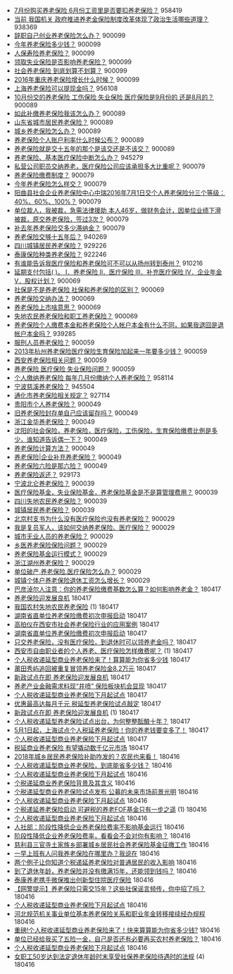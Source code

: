 - [7月份购买养老保险 6月份工资里是否要扣养老保险？](http://jkwz.applinzi.com/ittc/7041151075548152592.html#7%E6%9C%88%E4%BB%BD%E8%B4%AD%E4%B9%B0%E5%85%BB%E8%80%81%E4%BF%9D%E9%99%A9+6%E6%9C%88%E4%BB%BD%E5%B7%A5%E8%B5%84%E9%87%8C%E6%98%AF%E5%90%A6%E8%A6%81%E6%89%A3%E5%85%BB%E8%80%81%E4%BF%9D%E9%99%A9%EF%BC%9F)  958419 
- [当前 我国机关 政府推进养老金保险制度改革体现了政治生活哪些道理？](http://jkwz.applinzi.com/ittc/7046926538971284240.html#%E5%BD%93%E5%89%8D+%E6%88%91%E5%9B%BD%E6%9C%BA%E5%85%B3+%E6%94%BF%E5%BA%9C%E6%8E%A8%E8%BF%9B%E5%85%BB%E8%80%81%E9%87%91%E4%BF%9D%E9%99%A9%E5%88%B6%E5%BA%A6%E6%94%B9%E9%9D%A9%E4%BD%93%E7%8E%B0%E4%BA%86%E6%94%BF%E6%B2%BB%E7%94%9F%E6%B4%BB%E5%93%AA%E4%BA%9B%E9%81%93%E7%90%86%EF%BC%9F)  938369 
- [辞职自己创业养老保险怎么办？](http://jkwz.applinzi.com/ittc/7046523663107490577.html#%E8%BE%9E%E8%81%8C%E8%87%AA%E5%B7%B1%E5%88%9B%E4%B8%9A%E5%85%BB%E8%80%81%E4%BF%9D%E9%99%A9%E6%80%8E%E4%B9%88%E5%8A%9E%EF%BC%9F)  900099 
- [今年养老保险多少钱？](http://jkwz.applinzi.com/ittc/7047174628315759377.html#%E4%BB%8A%E5%B9%B4%E5%85%BB%E8%80%81%E4%BF%9D%E9%99%A9%E5%A4%9A%E5%B0%91%E9%92%B1%EF%BC%9F)  900099 
- [人保寿险养老保险？](http://jkwz.applinzi.com/ittc/7045973360838705937.html#%E4%BA%BA%E4%BF%9D%E5%AF%BF%E9%99%A9%E5%85%BB%E8%80%81%E4%BF%9D%E9%99%A9%EF%BC%9F)  900099 
- [领取失业保险是否影响养老保险？](http://jkwz.applinzi.com/ittc/7046983671758717713.html#%E9%A2%86%E5%8F%96%E5%A4%B1%E4%B8%9A%E4%BF%9D%E9%99%A9%E6%98%AF%E5%90%A6%E5%BD%B1%E5%93%8D%E5%85%BB%E8%80%81%E4%BF%9D%E9%99%A9%EF%BC%9F)  900099 
- [社会养老保险 到底划算不划算？](http://jkwz.applinzi.com/ittc/7042191635973145361.html#%E7%A4%BE%E4%BC%9A%E5%85%BB%E8%80%81%E4%BF%9D%E9%99%A9+%E5%88%B0%E5%BA%95%E5%88%92%E7%AE%97%E4%B8%8D%E5%88%92%E7%AE%97%EF%BC%9F)  900099 
- [2016年重庆养老保险增长什么时候？](http://jkwz.applinzi.com/ittc/7042163538448089872.html#2016%E5%B9%B4%E9%87%8D%E5%BA%86%E5%85%BB%E8%80%81%E4%BF%9D%E9%99%A9%E5%A2%9E%E9%95%BF%E4%BB%80%E4%B9%88%E6%97%B6%E5%80%99%EF%BC%9F)  900099 
- [上海养老保险可以提现金吗？](http://jkwz.applinzi.com/ittc/7041218592291422992.html#%E4%B8%8A%E6%B5%B7%E5%85%BB%E8%80%81%E4%BF%9D%E9%99%A9%E5%8F%AF%E4%BB%A5%E6%8F%90%E7%8E%B0%E9%87%91%E5%90%97%EF%BC%9F)  956108 
- [10月份交的养老保险 工伤保险 失业保险 医疗保险是9月份的 还是8月的？](http://jkwz.applinzi.com/ittc/7053438997978678022.html#10%E6%9C%88%E4%BB%BD%E4%BA%A4%E7%9A%84%E5%85%BB%E8%80%81%E4%BF%9D%E9%99%A9+%E5%B7%A5%E4%BC%A4%E4%BF%9D%E9%99%A9+%E5%A4%B1%E4%B8%9A%E4%BF%9D%E9%99%A9+%E5%8C%BB%E7%96%97%E4%BF%9D%E9%99%A9%E6%98%AF9%E6%9C%88%E4%BB%BD%E7%9A%84+%E8%BF%98%E6%98%AF8%E6%9C%88%E7%9A%84%EF%BC%9F)  900089 
- [如此补缴养老保险我该怎么办？](http://jkwz.applinzi.com/ittc/7053644311189521163.html#%E5%A6%82%E6%AD%A4%E8%A1%A5%E7%BC%B4%E5%85%BB%E8%80%81%E4%BF%9D%E9%99%A9%E6%88%91%E8%AF%A5%E6%80%8E%E4%B9%88%E5%8A%9E%EF%BC%9F)  900089 
- [山东省城市居民养老保险？](http://jkwz.applinzi.com/ittc/7044362725952586513.html#%E5%B1%B1%E4%B8%9C%E7%9C%81%E5%9F%8E%E5%B8%82%E5%B1%85%E6%B0%91%E5%85%BB%E8%80%81%E4%BF%9D%E9%99%A9%EF%BC%9F)  900089 
- [城乡养老保险怎么办？](http://jkwz.applinzi.com/ittc/7043589284097950481.html#%E5%9F%8E%E4%B9%A1%E5%85%BB%E8%80%81%E4%BF%9D%E9%99%A9%E6%80%8E%E4%B9%88%E5%8A%9E%EF%BC%9F)  900089 
- [养老保险个人账户利率什么时候公布？](http://jkwz.applinzi.com/ittc/7052148886209053456.html#%E5%85%BB%E8%80%81%E4%BF%9D%E9%99%A9%E4%B8%AA%E4%BA%BA%E8%B4%A6%E6%88%B7%E5%88%A9%E7%8E%87%E4%BB%80%E4%B9%88%E6%97%B6%E5%80%99%E5%85%AC%E5%B8%83%EF%BC%9F)  900089 
- [养老保险就是交十五年的那个是该交还是不该交？](http://jkwz.applinzi.com/ittc/7044869217885618960.html#%E5%85%BB%E8%80%81%E4%BF%9D%E9%99%A9%E5%B0%B1%E6%98%AF%E4%BA%A4%E5%8D%81%E4%BA%94%E5%B9%B4%E7%9A%84%E9%82%A3%E4%B8%AA%E6%98%AF%E8%AF%A5%E4%BA%A4%E8%BF%98%E6%98%AF%E4%B8%8D%E8%AF%A5%E4%BA%A4%EF%BC%9F)  900089 
- [养老保险、基本医疗保险中断怎么办？](http://jkwz.applinzi.com/ittc/7045835517222978320.html#%E5%85%BB%E8%80%81%E4%BF%9D%E9%99%A9%E3%80%81%E5%9F%BA%E6%9C%AC%E5%8C%BB%E7%96%97%E4%BF%9D%E9%99%A9%E4%B8%AD%E6%96%AD%E6%80%8E%E4%B9%88%E5%8A%9E%EF%BC%9F)  945279 
- [私营公司职员交纳养老，医疗保险公司应该承担多大比重呢？](http://jkwz.applinzi.com/ittc/7054954458386023175.html#%E7%A7%81%E8%90%A5%E5%85%AC%E5%8F%B8%E8%81%8C%E5%91%98%E4%BA%A4%E7%BA%B3%E5%85%BB%E8%80%81%EF%BC%8C%E5%8C%BB%E7%96%97%E4%BF%9D%E9%99%A9%E5%85%AC%E5%8F%B8%E5%BA%94%E8%AF%A5%E6%89%BF%E6%8B%85%E5%A4%9A%E5%A4%A7%E6%AF%94%E9%87%8D%E5%91%A2%EF%BC%9F)  900079 
- [养老保险缴费制度？](http://jkwz.applinzi.com/ittc/7063024593520821008.html#%E5%85%BB%E8%80%81%E4%BF%9D%E9%99%A9%E7%BC%B4%E8%B4%B9%E5%88%B6%E5%BA%A6%EF%BC%9F)  900079 
- [今年养老保险怎么样交？](http://jkwz.applinzi.com/ittc/7044031949167919888.html#%E4%BB%8A%E5%B9%B4%E5%85%BB%E8%80%81%E4%BF%9D%E9%99%A9%E6%80%8E%E4%B9%88%E6%A0%B7%E4%BA%A4%EF%BC%9F)  900079 
- [阳曲县社会企业养老保险中心中瑞2016年7月1日交个人养老保险分三个等级：40%、60%、100%？](http://jkwz.applinzi.com/ittc/7045316729532597009.html#%E9%98%B3%E6%9B%B2%E5%8E%BF%E7%A4%BE%E4%BC%9A%E4%BC%81%E4%B8%9A%E5%85%BB%E8%80%81%E4%BF%9D%E9%99%A9%E4%B8%AD%E5%BF%83%E4%B8%AD%E7%91%9E2016%E5%B9%B47%E6%9C%881%E6%97%A5%E4%BA%A4%E4%B8%AA%E4%BA%BA%E5%85%BB%E8%80%81%E4%BF%9D%E9%99%A9%E5%88%86%E4%B8%89%E4%B8%AA%E7%AD%89%E7%BA%A7%EF%BC%9A40%25%E3%80%8160%25%E3%80%81100%25%EF%BC%9F)  900079 
- [单位裁人，我被裁，急需法律援助 本人46岁，做财务会计，因单位业绩下滑被裁，原交养老保险，签过3次？](http://jkwz.applinzi.com/ittc/7059212013194969873.html#%E5%8D%95%E4%BD%8D%E8%A3%81%E4%BA%BA%EF%BC%8C%E6%88%91%E8%A2%AB%E8%A3%81%EF%BC%8C%E6%80%A5%E9%9C%80%E6%B3%95%E5%BE%8B%E6%8F%B4%E5%8A%A9+%E6%9C%AC%E4%BA%BA46%E5%B2%81%EF%BC%8C%E5%81%9A%E8%B4%A2%E5%8A%A1%E4%BC%9A%E8%AE%A1%EF%BC%8C%E5%9B%A0%E5%8D%95%E4%BD%8D%E4%B8%9A%E7%BB%A9%E4%B8%8B%E6%BB%91%E8%A2%AB%E8%A3%81%EF%BC%8C%E5%8E%9F%E4%BA%A4%E5%85%BB%E8%80%81%E4%BF%9D%E9%99%A9%EF%BC%8C%E7%AD%BE%E8%BF%873%E6%AC%A1%EF%BC%9F)  900079 
- [补去年养老保险交多少滞纳金？](http://jkwz.applinzi.com/ittc/7046334410603889425.html#%E8%A1%A5%E5%8E%BB%E5%B9%B4%E5%85%BB%E8%80%81%E4%BF%9D%E9%99%A9%E4%BA%A4%E5%A4%9A%E5%B0%91%E6%BB%9E%E7%BA%B3%E9%87%91%EF%BC%9F)  900079 
- [养老保险交够十五年后？](http://jkwz.applinzi.com/ittc/7041762961809474321.html#%E5%85%BB%E8%80%81%E4%BF%9D%E9%99%A9%E4%BA%A4%E5%A4%9F%E5%8D%81%E4%BA%94%E5%B9%B4%E5%90%8E%EF%BC%9F)  940269 
- [四川城镇居民养老保险？](http://jkwz.applinzi.com/ittc/7040738610834309904.html#%E5%9B%9B%E5%B7%9D%E5%9F%8E%E9%95%87%E5%B1%85%E6%B0%91%E5%85%BB%E8%80%81%E4%BF%9D%E9%99%A9%EF%BC%9F)  929226 
- [泰康保险种类养老保险？](http://jkwz.applinzi.com/ittc/7046494940022965009.html#%E6%B3%B0%E5%BA%B7%E4%BF%9D%E9%99%A9%E7%A7%8D%E7%B1%BB%E5%85%BB%E8%80%81%E4%BF%9D%E9%99%A9%EF%BC%9F)  922246 
- [有谁能告诉我医疗保险和养老保险可不可以从扬州转到泰州？](http://jkwz.applinzi.com/ittc/7041595893562737425.html#%E6%9C%89%E8%B0%81%E8%83%BD%E5%91%8A%E8%AF%89%E6%88%91%E5%8C%BB%E7%96%97%E4%BF%9D%E9%99%A9%E5%92%8C%E5%85%BB%E8%80%81%E4%BF%9D%E9%99%A9%E5%8F%AF%E4%B8%8D%E5%8F%AF%E4%BB%A5%E4%BB%8E%E6%89%AC%E5%B7%9E%E8%BD%AC%E5%88%B0%E6%B3%B0%E5%B7%9E%EF%BC%9F)  910216 
- [延期支付包括( )。  Ⅰ．养老保险  Ⅱ．医疗保险  Ⅲ．补充医疗保险  Ⅳ．企业年金  Ⅴ．股权计划？](http://jkwz.applinzi.com/ittc/7045641397300888336.html#%E5%BB%B6%E6%9C%9F%E6%94%AF%E4%BB%98%E5%8C%85%E6%8B%AC%28+%29%E3%80%82++%E2%85%A0%EF%BC%8E%E5%85%BB%E8%80%81%E4%BF%9D%E9%99%A9++%E2%85%A1%EF%BC%8E%E5%8C%BB%E7%96%97%E4%BF%9D%E9%99%A9++%E2%85%A2%EF%BC%8E%E8%A1%A5%E5%85%85%E5%8C%BB%E7%96%97%E4%BF%9D%E9%99%A9++%E2%85%A3%EF%BC%8E%E4%BC%81%E4%B8%9A%E5%B9%B4%E9%87%91++%E2%85%A4%EF%BC%8E%E8%82%A1%E6%9D%83%E8%AE%A1%E5%88%92%EF%BC%9F)  900069 
- [社保是不是养老保险 社保和养老保险的区别？](http://jkwz.applinzi.com/ittc/7061691972513694480.html#%E7%A4%BE%E4%BF%9D%E6%98%AF%E4%B8%8D%E6%98%AF%E5%85%BB%E8%80%81%E4%BF%9D%E9%99%A9+%E7%A4%BE%E4%BF%9D%E5%92%8C%E5%85%BB%E8%80%81%E4%BF%9D%E9%99%A9%E7%9A%84%E5%8C%BA%E5%88%AB%EF%BC%9F)  900069 
- [养老保险交纳办法？](http://jkwz.applinzi.com/ittc/7056271118858453770.html#%E5%85%BB%E8%80%81%E4%BF%9D%E9%99%A9%E4%BA%A4%E7%BA%B3%E5%8A%9E%E6%B3%95%EF%BC%9F)  900069 
- [养老保险上市啥意思？](http://jkwz.applinzi.com/ittc/7061922319369241351.html#%E5%85%BB%E8%80%81%E4%BF%9D%E9%99%A9%E4%B8%8A%E5%B8%82%E5%95%A5%E6%84%8F%E6%80%9D%EF%BC%9F)  900069 
- [失地农民养老保险和职工养老保险？](http://jkwz.applinzi.com/ittc/7045419944173372177.html#%E5%A4%B1%E5%9C%B0%E5%86%9C%E6%B0%91%E5%85%BB%E8%80%81%E4%BF%9D%E9%99%A9%E5%92%8C%E8%81%8C%E5%B7%A5%E5%85%BB%E8%80%81%E4%BF%9D%E9%99%A9%EF%BC%9F)  900069 
- [养老保险个人缴费本金和养老保险个人帐户本金有什么不同，如果我退回是退帐户本金吗？](http://jkwz.applinzi.com/ittc/7041531771840103185.html#%E5%85%BB%E8%80%81%E4%BF%9D%E9%99%A9%E4%B8%AA%E4%BA%BA%E7%BC%B4%E8%B4%B9%E6%9C%AC%E9%87%91%E5%92%8C%E5%85%BB%E8%80%81%E4%BF%9D%E9%99%A9%E4%B8%AA%E4%BA%BA%E5%B8%90%E6%88%B7%E6%9C%AC%E9%87%91%E6%9C%89%E4%BB%80%E4%B9%88%E4%B8%8D%E5%90%8C%EF%BC%8C%E5%A6%82%E6%9E%9C%E6%88%91%E9%80%80%E5%9B%9E%E6%98%AF%E9%80%80%E5%B8%90%E6%88%B7%E6%9C%AC%E9%87%91%E5%90%97%EF%BC%9F)  939285 
- [服刑人员养老保险？](http://jkwz.applinzi.com/ittc/7044299414917612305.html#%E6%9C%8D%E5%88%91%E4%BA%BA%E5%91%98%E5%85%BB%E8%80%81%E4%BF%9D%E9%99%A9%EF%BC%9F)  900059 
- [2013年杭州养老保险医疗保险生育保险加起来一年要多少钱？](http://jkwz.applinzi.com/ittc/7054113521770431238.html#2013%E5%B9%B4%E6%9D%AD%E5%B7%9E%E5%85%BB%E8%80%81%E4%BF%9D%E9%99%A9%E5%8C%BB%E7%96%97%E4%BF%9D%E9%99%A9%E7%94%9F%E8%82%B2%E4%BF%9D%E9%99%A9%E5%8A%A0%E8%B5%B7%E6%9D%A5%E4%B8%80%E5%B9%B4%E8%A6%81%E5%A4%9A%E5%B0%91%E9%92%B1%EF%BC%9F)  900059 
- [西安养老保险相关问题？](http://jkwz.applinzi.com/ittc/7061452328274494215.html#%E8%A5%BF%E5%AE%89%E5%85%BB%E8%80%81%E4%BF%9D%E9%99%A9%E7%9B%B8%E5%85%B3%E9%97%AE%E9%A2%98%EF%BC%9F)  900059 
- [养老保险 医疗保险 失业保险问题？](http://jkwz.applinzi.com/ittc/7061622546519032587.html#%E5%85%BB%E8%80%81%E4%BF%9D%E9%99%A9+%E5%8C%BB%E7%96%97%E4%BF%9D%E9%99%A9+%E5%A4%B1%E4%B8%9A%E4%BF%9D%E9%99%A9%E9%97%AE%E9%A2%98%EF%BC%9F)  900059 
- [个人缴纳养老保险 每年几月份缴纳个人养老保险？](http://jkwz.applinzi.com/ittc/7040670567580042000.html#%E4%B8%AA%E4%BA%BA%E7%BC%B4%E7%BA%B3%E5%85%BB%E8%80%81%E4%BF%9D%E9%99%A9+%E6%AF%8F%E5%B9%B4%E5%87%A0%E6%9C%88%E4%BB%BD%E7%BC%B4%E7%BA%B3%E4%B8%AA%E4%BA%BA%E5%85%BB%E8%80%81%E4%BF%9D%E9%99%A9%EF%BC%9F)  958114 
- [宁波慈溪养老保险？](http://jkwz.applinzi.com/ittc/7041478267490534161.html#%E5%AE%81%E6%B3%A2%E6%85%88%E6%BA%AA%E5%85%BB%E8%80%81%E4%BF%9D%E9%99%A9%EF%BC%9F)  945504 
- [通化市养老保险相关规定？](http://jkwz.applinzi.com/ittc/7046151452299363089.html#%E9%80%9A%E5%8C%96%E5%B8%82%E5%85%BB%E8%80%81%E4%BF%9D%E9%99%A9%E7%9B%B8%E5%85%B3%E8%A7%84%E5%AE%9A%EF%BC%9F)  927114 
- [贵阳市个人养老保险？](http://jkwz.applinzi.com/ittc/7044431698706563856.html#%E8%B4%B5%E9%98%B3%E5%B8%82%E4%B8%AA%E4%BA%BA%E5%85%BB%E8%80%81%E4%BF%9D%E9%99%A9%EF%BC%9F)  900049 
- [旧养老保险封存单自己应该留存吗？](http://jkwz.applinzi.com/ittc/7043718504274985744.html#%E6%97%A7%E5%85%BB%E8%80%81%E4%BF%9D%E9%99%A9%E5%B0%81%E5%AD%98%E5%8D%95%E8%87%AA%E5%B7%B1%E5%BA%94%E8%AF%A5%E7%95%99%E5%AD%98%E5%90%97%EF%BC%9F)  900049 
- [浙江金华养老保险？](http://jkwz.applinzi.com/ittc/7043452608608469776.html#%E6%B5%99%E6%B1%9F%E9%87%91%E5%8D%8E%E5%85%BB%E8%80%81%E4%BF%9D%E9%99%A9%EF%BC%9F)  900049 
- [沈阳的社会保险，养老保险，医疗保险，工伤保险，生育保险缴费比例是多少，谁知道告诉偶一下？](http://jkwz.applinzi.com/ittc/7057093519213085451.html#%E6%B2%88%E9%98%B3%E7%9A%84%E7%A4%BE%E4%BC%9A%E4%BF%9D%E9%99%A9%EF%BC%8C%E5%85%BB%E8%80%81%E4%BF%9D%E9%99%A9%EF%BC%8C%E5%8C%BB%E7%96%97%E4%BF%9D%E9%99%A9%EF%BC%8C%E5%B7%A5%E4%BC%A4%E4%BF%9D%E9%99%A9%EF%BC%8C%E7%94%9F%E8%82%B2%E4%BF%9D%E9%99%A9%E7%BC%B4%E8%B4%B9%E6%AF%94%E4%BE%8B%E6%98%AF%E5%A4%9A%E5%B0%91%EF%BC%8C%E8%B0%81%E7%9F%A5%E9%81%93%E5%91%8A%E8%AF%89%E5%81%B6%E4%B8%80%E4%B8%8B%EF%BC%9F)  900049 
- [养老保险计算方法？](http://jkwz.applinzi.com/ittc/7051528205641450257.html#%E5%85%BB%E8%80%81%E4%BF%9D%E9%99%A9%E8%AE%A1%E7%AE%97%E6%96%B9%E6%B3%95%EF%BC%9F)  900049 
- [养老保险|企业补充养老保险？](http://jkwz.applinzi.com/ittc/7047728848983032593.html#%E5%85%BB%E8%80%81%E4%BF%9D%E9%99%A9%7C%E4%BC%81%E4%B8%9A%E8%A1%A5%E5%85%85%E5%85%BB%E8%80%81%E4%BF%9D%E9%99%A9%EF%BC%9F)  900049 
- [养老保险六险是那六险？](http://jkwz.applinzi.com/ittc/7044697034219586320.html#%E5%85%BB%E8%80%81%E4%BF%9D%E9%99%A9%E5%85%AD%E9%99%A9%E6%98%AF%E9%82%A3%E5%85%AD%E9%99%A9%EF%BC%9F)  900049 
- [养老保险返还？](http://jkwz.applinzi.com/ittc/7040258720104186640.html#%E5%85%BB%E8%80%81%E4%BF%9D%E9%99%A9%E8%BF%94%E8%BF%98%EF%BC%9F)  929173 
- [宁波北仑养老保险？](http://jkwz.applinzi.com/ittc/7053804294849954566.html#%E5%AE%81%E6%B3%A2%E5%8C%97%E4%BB%91%E5%85%BB%E8%80%81%E4%BF%9D%E9%99%A9%EF%BC%9F)  900039 
- [医疗保险基金，失业保险基金，养老保险基金是不是算管理费用？](http://jkwz.applinzi.com/ittc/7056015220151943947.html#%E5%8C%BB%E7%96%97%E4%BF%9D%E9%99%A9%E5%9F%BA%E9%87%91%EF%BC%8C%E5%A4%B1%E4%B8%9A%E4%BF%9D%E9%99%A9%E5%9F%BA%E9%87%91%EF%BC%8C%E5%85%BB%E8%80%81%E4%BF%9D%E9%99%A9%E5%9F%BA%E9%87%91%E6%98%AF%E4%B8%8D%E6%98%AF%E7%AE%97%E7%AE%A1%E7%90%86%E8%B4%B9%E7%94%A8%EF%BC%9F)  900039 
- [四川失地农民养老保险？](http://jkwz.applinzi.com/ittc/7046112559067824913.html#%E5%9B%9B%E5%B7%9D%E5%A4%B1%E5%9C%B0%E5%86%9C%E6%B0%91%E5%85%BB%E8%80%81%E4%BF%9D%E9%99%A9%EF%BC%9F)  900039 
- [城镇居民养老保险？](http://jkwz.applinzi.com/ittc/7075216863867175686.html#%E5%9F%8E%E9%95%87%E5%B1%85%E6%B0%91%E5%85%BB%E8%80%81%E4%BF%9D%E9%99%A9%EF%BC%9F)  900039 
- [北京村支书为什么没有医疗保险也没有养老保险？](http://jkwz.applinzi.com/ittc/7042265576112653072.html#%E5%8C%97%E4%BA%AC%E6%9D%91%E6%94%AF%E4%B9%A6%E4%B8%BA%E4%BB%80%E4%B9%88%E6%B2%A1%E6%9C%89%E5%8C%BB%E7%96%97%E4%BF%9D%E9%99%A9%E4%B9%9F%E6%B2%A1%E6%9C%89%E5%85%BB%E8%80%81%E4%BF%9D%E9%99%A9%EF%BC%9F)  900029 
- [我是复员军人，该如何交纳养老保险、医疗保险？](http://jkwz.applinzi.com/ittc/7045299705133662993.html#%E6%88%91%E6%98%AF%E5%A4%8D%E5%91%98%E5%86%9B%E4%BA%BA%EF%BC%8C%E8%AF%A5%E5%A6%82%E4%BD%95%E4%BA%A4%E7%BA%B3%E5%85%BB%E8%80%81%E4%BF%9D%E9%99%A9%E3%80%81%E5%8C%BB%E7%96%97%E4%BF%9D%E9%99%A9%EF%BC%9F)  900029 
- [城市无业人员的养老保险？](http://jkwz.applinzi.com/ittc/7051533110158557968.html#%E5%9F%8E%E5%B8%82%E6%97%A0%E4%B8%9A%E4%BA%BA%E5%91%98%E7%9A%84%E5%85%BB%E8%80%81%E4%BF%9D%E9%99%A9%EF%BC%9F)  900029 
- [乡医养老保险保险问题？](http://jkwz.applinzi.com/ittc/7053396165293245201.html#%E4%B9%A1%E5%8C%BB%E5%85%BB%E8%80%81%E4%BF%9D%E9%99%A9%E4%BF%9D%E9%99%A9%E9%97%AE%E9%A2%98%EF%BC%9F)  900029 
- [养老保险基金运行模式？](http://jkwz.applinzi.com/ittc/7059372551778599696.html#%E5%85%BB%E8%80%81%E4%BF%9D%E9%99%A9%E5%9F%BA%E9%87%91%E8%BF%90%E8%A1%8C%E6%A8%A1%E5%BC%8F%EF%BC%9F)  900029 
- [浙江湖州养老保险？](http://jkwz.applinzi.com/ittc/7053401686964437771.html#%E6%B5%99%E6%B1%9F%E6%B9%96%E5%B7%9E%E5%85%BB%E8%80%81%E4%BF%9D%E9%99%A9%EF%BC%9F)  900029 
- [单位破产,养老保险.医疗保险怎么办？](http://jkwz.applinzi.com/ittc/7044133202757681936.html#%E5%8D%95%E4%BD%8D%E7%A0%B4%E4%BA%A7%2C%E5%85%BB%E8%80%81%E4%BF%9D%E9%99%A9.%E5%8C%BB%E7%96%97%E4%BF%9D%E9%99%A9%E6%80%8E%E4%B9%88%E5%8A%9E%EF%BC%9F)  900029 
- [城镇个体户养老保险退休工资怎么增长？](http://jkwz.applinzi.com/ittc/7059967375607071494.html#%E5%9F%8E%E9%95%87%E4%B8%AA%E4%BD%93%E6%88%B7%E5%85%BB%E8%80%81%E4%BF%9D%E9%99%A9%E9%80%80%E4%BC%91%E5%B7%A5%E8%B5%84%E6%80%8E%E4%B9%88%E5%A2%9E%E9%95%BF%EF%BC%9F)  900029 
- [巴彦淖尔人注意：你的养老保险缴费基数怎么算？如何影响养老金？](http://jkwz.applinzi.com/ittc/7092961371325203473.html#%E5%B7%B4%E5%BD%A6%E6%B7%96%E5%B0%94%E4%BA%BA%E6%B3%A8%E6%84%8F%EF%BC%9A%E4%BD%A0%E7%9A%84%E5%85%BB%E8%80%81%E4%BF%9D%E9%99%A9%E7%BC%B4%E8%B4%B9%E5%9F%BA%E6%95%B0%E6%80%8E%E4%B9%88%E7%AE%97%EF%BC%9F%E5%A6%82%E4%BD%95%E5%BD%B1%E5%93%8D%E5%85%BB%E8%80%81%E9%87%91%EF%BC%9F)  180417 
- [养老保险迎发展良机](http://jkwz.applinzi.com/ittc/7092937250876949521.html#%E5%85%BB%E8%80%81%E4%BF%9D%E9%99%A9%E8%BF%8E%E5%8F%91%E5%B1%95%E8%89%AF%E6%9C%BA)  180417 
- [我国农村失地农民养老保险](http://jkwz.applinzi.com/ittc/7092913738128819211.html#%E6%88%91%E5%9B%BD%E5%86%9C%E6%9D%91%E5%A4%B1%E5%9C%B0%E5%86%9C%E6%B0%91%E5%85%BB%E8%80%81%E4%BF%9D%E9%99%A9) (1) 180417 
- [湖南省直单位养老保险缴费初次申报启动](http://jkwz.applinzi.com/ittc/7092899128541709319.html#%E6%B9%96%E5%8D%97%E7%9C%81%E7%9B%B4%E5%8D%95%E4%BD%8D%E5%85%BB%E8%80%81%E4%BF%9D%E9%99%A9%E7%BC%B4%E8%B4%B9%E5%88%9D%E6%AC%A1%E7%94%B3%E6%8A%A5%E5%90%AF%E5%8A%A8)  180417 
- [高拍仪在西安市社会养老保险行业的应用案例](http://jkwz.applinzi.com/ittc/7092891208852702218.html#%E9%AB%98%E6%8B%8D%E4%BB%AA%E5%9C%A8%E8%A5%BF%E5%AE%89%E5%B8%82%E7%A4%BE%E4%BC%9A%E5%85%BB%E8%80%81%E4%BF%9D%E9%99%A9%E8%A1%8C%E4%B8%9A%E7%9A%84%E5%BA%94%E7%94%A8%E6%A1%88%E4%BE%8B)  180417 
- [湖南省直单位养老保险缴费初次申报启动](http://jkwz.applinzi.com/ittc/7092879798257058826.html#%E6%B9%96%E5%8D%97%E7%9C%81%E7%9B%B4%E5%8D%95%E4%BD%8D%E5%85%BB%E8%80%81%E4%BF%9D%E9%99%A9%E7%BC%B4%E8%B4%B9%E5%88%9D%E6%AC%A1%E7%94%B3%E6%8A%A5%E5%90%AF%E5%8A%A8)  180417 
- [只交养老保险，没有医疗保险，到退休时可以领养老金吗？](http://jkwz.applinzi.com/ittc/7092877400755143691.html#%E5%8F%AA%E4%BA%A4%E5%85%BB%E8%80%81%E4%BF%9D%E9%99%A9%EF%BC%8C%E6%B2%A1%E6%9C%89%E5%8C%BB%E7%96%97%E4%BF%9D%E9%99%A9%EF%BC%8C%E5%88%B0%E9%80%80%E4%BC%91%E6%97%B6%E5%8F%AF%E4%BB%A5%E9%A2%86%E5%85%BB%E8%80%81%E9%87%91%E5%90%97%EF%BC%9F)  180417 
- [西安市自由职业者的个人养老、医疗保险怎样缴费呢？](http://jkwz.applinzi.com/ittc/7092868571233518599.html#%E8%A5%BF%E5%AE%89%E5%B8%82%E8%87%AA%E7%94%B1%E8%81%8C%E4%B8%9A%E8%80%85%E7%9A%84%E4%B8%AA%E4%BA%BA%E5%85%BB%E8%80%81%E3%80%81%E5%8C%BB%E7%96%97%E4%BF%9D%E9%99%A9%E6%80%8E%E6%A0%B7%E7%BC%B4%E8%B4%B9%E5%91%A2%EF%BC%9F) (1) 180417 
- [个人税收递延型商业养老保险来了！算算能为你省多少钱](http://jkwz.applinzi.com/ittc/7092864316409906193.html#%E4%B8%AA%E4%BA%BA%E7%A8%8E%E6%94%B6%E9%80%92%E5%BB%B6%E5%9E%8B%E5%95%86%E4%B8%9A%E5%85%BB%E8%80%81%E4%BF%9D%E9%99%A9%E6%9D%A5%E4%BA%86%EF%BC%81%E7%AE%97%E7%AE%97%E8%83%BD%E4%B8%BA%E4%BD%A0%E7%9C%81%E5%A4%9A%E5%B0%91%E9%92%B1)  180417 
- [莆田秀屿追回被重复冒领养老保险金8.2万元](http://jkwz.applinzi.com/ittc/7092860354306769927.html#%E8%8E%86%E7%94%B0%E7%A7%80%E5%B1%BF%E8%BF%BD%E5%9B%9E%E8%A2%AB%E9%87%8D%E5%A4%8D%E5%86%92%E9%A2%86%E5%85%BB%E8%80%81%E4%BF%9D%E9%99%A9%E9%87%918.2%E4%B8%87%E5%85%83)  180417 
- [新政试点在即 养老保险迎发展良机](http://jkwz.applinzi.com/ittc/7092849499468989451.html#%E6%96%B0%E6%94%BF%E8%AF%95%E7%82%B9%E5%9C%A8%E5%8D%B3+%E5%85%BB%E8%80%81%E4%BF%9D%E9%99%A9%E8%BF%8E%E5%8F%91%E5%B1%95%E8%89%AF%E6%9C%BA)  180417 
- [养老产业金融需求料现“井喷” 保险板块机会显现](http://jkwz.applinzi.com/ittc/7092845461381841931.html#%E5%85%BB%E8%80%81%E4%BA%A7%E4%B8%9A%E9%87%91%E8%9E%8D%E9%9C%80%E6%B1%82%E6%96%99%E7%8E%B0%E2%80%9C%E4%BA%95%E5%96%B7%E2%80%9D+%E4%BF%9D%E9%99%A9%E6%9D%BF%E5%9D%97%E6%9C%BA%E4%BC%9A%E6%98%BE%E7%8E%B0)  180417 
- [个人税收递延型商业养老保险下月起试点](http://jkwz.applinzi.com/ittc/7092826928614736906.html#%E4%B8%AA%E4%BA%BA%E7%A8%8E%E6%94%B6%E9%80%92%E5%BB%B6%E5%9E%8B%E5%95%86%E4%B8%9A%E5%85%BB%E8%80%81%E4%BF%9D%E9%99%A9%E4%B8%8B%E6%9C%88%E8%B5%B7%E8%AF%95%E7%82%B9)  180417 
- [优惠最高达每月千元 税延型养老保险试点敲定](http://jkwz.applinzi.com/ittc/7092767371553145867.html#%E4%BC%98%E6%83%A0%E6%9C%80%E9%AB%98%E8%BE%BE%E6%AF%8F%E6%9C%88%E5%8D%83%E5%85%83+%E7%A8%8E%E5%BB%B6%E5%9E%8B%E5%85%BB%E8%80%81%E4%BF%9D%E9%99%A9%E8%AF%95%E7%82%B9%E6%95%B2%E5%AE%9A)  180417 
- [新政试点在即 养老保险迎发展良机](http://jkwz.applinzi.com/ittc/7092761783578395665.html#%E6%96%B0%E6%94%BF%E8%AF%95%E7%82%B9%E5%9C%A8%E5%8D%B3+%E5%85%BB%E8%80%81%E4%BF%9D%E9%99%A9%E8%BF%8E%E5%8F%91%E5%B1%95%E8%89%AF%E6%9C%BA) (1) 180417 
- [个人税收递延型养老保险试点出台，为何整整酝酿十年？](http://jkwz.applinzi.com/ittc/7092761697960068107.html#%E4%B8%AA%E4%BA%BA%E7%A8%8E%E6%94%B6%E9%80%92%E5%BB%B6%E5%9E%8B%E5%85%BB%E8%80%81%E4%BF%9D%E9%99%A9%E8%AF%95%E7%82%B9%E5%87%BA%E5%8F%B0%EF%BC%8C%E4%B8%BA%E4%BD%95%E6%95%B4%E6%95%B4%E9%85%9D%E9%85%BF%E5%8D%81%E5%B9%B4%EF%BC%9F)  180417 
- [5月1日起，上海试点个人税延养老保险！你的养老钱要变多了！](http://jkwz.applinzi.com/ittc/7092733489340482570.html#5%E6%9C%881%E6%97%A5%E8%B5%B7%EF%BC%8C%E4%B8%8A%E6%B5%B7%E8%AF%95%E7%82%B9%E4%B8%AA%E4%BA%BA%E7%A8%8E%E5%BB%B6%E5%85%BB%E8%80%81%E4%BF%9D%E9%99%A9%EF%BC%81%E4%BD%A0%E7%9A%84%E5%85%BB%E8%80%81%E9%92%B1%E8%A6%81%E5%8F%98%E5%A4%9A%E4%BA%86%EF%BC%81)  180417 
- [个人税收递延型商业养老保险下月起试点](http://jkwz.applinzi.com/ittc/7092728593958568966.html#%E4%B8%AA%E4%BA%BA%E7%A8%8E%E6%94%B6%E9%80%92%E5%BB%B6%E5%9E%8B%E5%95%86%E4%B8%9A%E5%85%BB%E8%80%81%E4%BF%9D%E9%99%A9%E4%B8%8B%E6%9C%88%E8%B5%B7%E8%AF%95%E7%82%B9)  180417 
- [税延商业养老保险  有望撬动数千亿元市场](http://jkwz.applinzi.com/ittc/7092728463440217095.html#%E7%A8%8E%E5%BB%B6%E5%95%86%E4%B8%9A%E5%85%BB%E8%80%81%E4%BF%9D%E9%99%A9++%E6%9C%89%E6%9C%9B%E6%92%AC%E5%8A%A8%E6%95%B0%E5%8D%83%E4%BA%BF%E5%85%83%E5%B8%82%E5%9C%BA)  180417 
- [2018年城乡居民养老保险补助咋发的？农民也来看！](http://jkwz.applinzi.com/ittc/7092712441723225105.html#2018%E5%B9%B4%E5%9F%8E%E4%B9%A1%E5%B1%85%E6%B0%91%E5%85%BB%E8%80%81%E4%BF%9D%E9%99%A9%E8%A1%A5%E5%8A%A9%E5%92%8B%E5%8F%91%E7%9A%84%EF%BC%9F%E5%86%9C%E6%B0%91%E4%B9%9F%E6%9D%A5%E7%9C%8B%EF%BC%81)  180416 
- [个人税收递延型商业养老保险，到底能省多少钱？](http://jkwz.applinzi.com/ittc/7092635403423319047.html#%E4%B8%AA%E4%BA%BA%E7%A8%8E%E6%94%B6%E9%80%92%E5%BB%B6%E5%9E%8B%E5%95%86%E4%B8%9A%E5%85%BB%E8%80%81%E4%BF%9D%E9%99%A9%EF%BC%8C%E5%88%B0%E5%BA%95%E8%83%BD%E7%9C%81%E5%A4%9A%E5%B0%91%E9%92%B1%EF%BC%9F)  180416 
- [个人税收递延型商业养老保险下月起试点](http://jkwz.applinzi.com/ittc/7092628565214626832.html#%E4%B8%AA%E4%BA%BA%E7%A8%8E%E6%94%B6%E9%80%92%E5%BB%B6%E5%9E%8B%E5%95%86%E4%B8%9A%E5%85%BB%E8%80%81%E4%BF%9D%E9%99%A9%E4%B8%8B%E6%9C%88%E8%B5%B7%E8%AF%95%E7%82%B9)  180416 
- [个税递延商业养老保险背景及其含义](http://jkwz.applinzi.com/ittc/7092618543537587207.html#%E4%B8%AA%E7%A8%8E%E9%80%92%E5%BB%B6%E5%95%86%E4%B8%9A%E5%85%BB%E8%80%81%E4%BF%9D%E9%99%A9%E8%83%8C%E6%99%AF%E5%8F%8A%E5%85%B6%E5%90%AB%E4%B9%89)  180416 
- [个税递延型商业养老保险试点发布 公募的未来市场前景光明](http://jkwz.applinzi.com/ittc/7092618531403465734.html#%E4%B8%AA%E7%A8%8E%E9%80%92%E5%BB%B6%E5%9E%8B%E5%95%86%E4%B8%9A%E5%85%BB%E8%80%81%E4%BF%9D%E9%99%A9%E8%AF%95%E7%82%B9%E5%8F%91%E5%B8%83+%E5%85%AC%E5%8B%9F%E7%9A%84%E6%9C%AA%E6%9D%A5%E5%B8%82%E5%9C%BA%E5%89%8D%E6%99%AF%E5%85%89%E6%98%8E)  180416 
- [个人税收递延型商业养老保险下月起试点](http://jkwz.applinzi.com/ittc/7092610667406427146.html#%E4%B8%AA%E4%BA%BA%E7%A8%8E%E6%94%B6%E9%80%92%E5%BB%B6%E5%9E%8B%E5%95%86%E4%B8%9A%E5%85%BB%E8%80%81%E4%BF%9D%E9%99%A9%E4%B8%8B%E6%9C%88%E8%B5%B7%E8%AF%95%E7%82%B9)  180416 
- [个税递延养老保险启动 可避税的养老FOF基金只有一步之遥](http://jkwz.applinzi.com/ittc/7092610248894579729.html#%E4%B8%AA%E7%A8%8E%E9%80%92%E5%BB%B6%E5%85%BB%E8%80%81%E4%BF%9D%E9%99%A9%E5%90%AF%E5%8A%A8+%E5%8F%AF%E9%81%BF%E7%A8%8E%E7%9A%84%E5%85%BB%E8%80%81FOF%E5%9F%BA%E9%87%91%E5%8F%AA%E6%9C%89%E4%B8%80%E6%AD%A5%E4%B9%8B%E9%81%A5) (1) 180416 
- [个人税收递延型商业养老保险下月起试点](http://jkwz.applinzi.com/ittc/7092607459892134923.html#%E4%B8%AA%E4%BA%BA%E7%A8%8E%E6%94%B6%E9%80%92%E5%BB%B6%E5%9E%8B%E5%95%86%E4%B8%9A%E5%85%BB%E8%80%81%E4%BF%9D%E9%99%A9%E4%B8%8B%E6%9C%88%E8%B5%B7%E8%AF%95%E7%82%B9)  180416 
- [人社部：阶段性降低企业养老保险费率不影响基金运行](http://jkwz.applinzi.com/ittc/7092607173035295761.html#%E4%BA%BA%E7%A4%BE%E9%83%A8%EF%BC%9A%E9%98%B6%E6%AE%B5%E6%80%A7%E9%99%8D%E4%BD%8E%E4%BC%81%E4%B8%9A%E5%85%BB%E8%80%81%E4%BF%9D%E9%99%A9%E8%B4%B9%E7%8E%87%E4%B8%8D%E5%BD%B1%E5%93%8D%E5%9F%BA%E9%87%91%E8%BF%90%E8%A1%8C)  180416 
- [阶段性降低企业养老保险费率，看看会不会对你有影响？](http://jkwz.applinzi.com/ittc/7092607173056267281.html#%E9%98%B6%E6%AE%B5%E6%80%A7%E9%99%8D%E4%BD%8E%E4%BC%81%E4%B8%9A%E5%85%BB%E8%80%81%E4%BF%9D%E9%99%A9%E8%B4%B9%E7%8E%87%EF%BC%8C%E7%9C%8B%E7%9C%8B%E4%BC%9A%E4%B8%8D%E4%BC%9A%E5%AF%B9%E4%BD%A0%E6%9C%89%E5%BD%B1%E5%93%8D%EF%BC%9F)  180416 
- [慈利县三官寺土家族乡部署城乡居民社会养老保险基金征缴工作](http://jkwz.applinzi.com/ittc/7092606554576782346.html#%E6%85%88%E5%88%A9%E5%8E%BF%E4%B8%89%E5%AE%98%E5%AF%BA%E5%9C%9F%E5%AE%B6%E6%97%8F%E4%B9%A1%E9%83%A8%E7%BD%B2%E5%9F%8E%E4%B9%A1%E5%B1%85%E6%B0%91%E7%A4%BE%E4%BC%9A%E5%85%BB%E8%80%81%E4%BF%9D%E9%99%A9%E5%9F%BA%E9%87%91%E5%BE%81%E7%BC%B4%E5%B7%A5%E4%BD%9C)  180416 
- [一早上班有人问我养老保险在哪里办？我说在](http://jkwz.applinzi.com/ittc/7092600704328008715.html#%E4%B8%80%E6%97%A9%E4%B8%8A%E7%8F%AD%E6%9C%89%E4%BA%BA%E9%97%AE%E6%88%91%E5%85%BB%E8%80%81%E4%BF%9D%E9%99%A9%E5%9C%A8%E5%93%AA%E9%87%8C%E5%8A%9E%EF%BC%9F%E6%88%91%E8%AF%B4%E5%9C%A8)  180416 
- [两个例子让你知道个税递延养老保险对普通居民的收入影响](http://jkwz.applinzi.com/ittc/7092600820166296592.html#%E4%B8%A4%E4%B8%AA%E4%BE%8B%E5%AD%90%E8%AE%A9%E4%BD%A0%E7%9F%A5%E9%81%93%E4%B8%AA%E7%A8%8E%E9%80%92%E5%BB%B6%E5%85%BB%E8%80%81%E4%BF%9D%E9%99%A9%E5%AF%B9%E6%99%AE%E9%80%9A%E5%B1%85%E6%B0%91%E7%9A%84%E6%94%B6%E5%85%A5%E5%BD%B1%E5%93%8D)  180416 
- [到了退休年龄，养老保险并没有缴满15年，还能领到钱吗？](http://jkwz.applinzi.com/ittc/7092596645692965904.html#%E5%88%B0%E4%BA%86%E9%80%80%E4%BC%91%E5%B9%B4%E9%BE%84%EF%BC%8C%E5%85%BB%E8%80%81%E4%BF%9D%E9%99%A9%E5%B9%B6%E6%B2%A1%E6%9C%89%E7%BC%B4%E6%BB%A115%E5%B9%B4%EF%BC%8C%E8%BF%98%E8%83%BD%E9%A2%86%E5%88%B0%E9%92%B1%E5%90%97%EF%BC%9F)  180416 
- [泰康养老携手微保推出创新型住院医疗保险](http://jkwz.applinzi.com/ittc/7092596165243831312.html#%E6%B3%B0%E5%BA%B7%E5%85%BB%E8%80%81%E6%90%BA%E6%89%8B%E5%BE%AE%E4%BF%9D%E6%8E%A8%E5%87%BA%E5%88%9B%E6%96%B0%E5%9E%8B%E4%BD%8F%E9%99%A2%E5%8C%BB%E7%96%97%E4%BF%9D%E9%99%A9)  180416 
- [【网警提示】养老保险只需交15年？这些社保谣言频传，你中招了吗？](http://jkwz.applinzi.com/ittc/7092591006472209415.html#%E3%80%90%E7%BD%91%E8%AD%A6%E6%8F%90%E7%A4%BA%E3%80%91%E5%85%BB%E8%80%81%E4%BF%9D%E9%99%A9%E5%8F%AA%E9%9C%80%E4%BA%A415%E5%B9%B4%EF%BC%9F%E8%BF%99%E4%BA%9B%E7%A4%BE%E4%BF%9D%E8%B0%A3%E8%A8%80%E9%A2%91%E4%BC%A0%EF%BC%8C%E4%BD%A0%E4%B8%AD%E6%8B%9B%E4%BA%86%E5%90%97%EF%BC%9F)  180416 
- [个人税收递延型商业养老保险下月起试点](http://jkwz.applinzi.com/ittc/7092574496982828049.html#%E4%B8%AA%E4%BA%BA%E7%A8%8E%E6%94%B6%E9%80%92%E5%BB%B6%E5%9E%8B%E5%95%86%E4%B8%9A%E5%85%BB%E8%80%81%E4%BF%9D%E9%99%A9%E4%B8%8B%E6%9C%88%E8%B5%B7%E8%AF%95%E7%82%B9)  180416 
- [河北规范机关事业单位基本养老保险关系和职业年金转移接续经办规程](http://jkwz.applinzi.com/ittc/7092573886304748550.html#%E6%B2%B3%E5%8C%97%E8%A7%84%E8%8C%83%E6%9C%BA%E5%85%B3%E4%BA%8B%E4%B8%9A%E5%8D%95%E4%BD%8D%E5%9F%BA%E6%9C%AC%E5%85%BB%E8%80%81%E4%BF%9D%E9%99%A9%E5%85%B3%E7%B3%BB%E5%92%8C%E8%81%8C%E4%B8%9A%E5%B9%B4%E9%87%91%E8%BD%AC%E7%A7%BB%E6%8E%A5%E7%BB%AD%E7%BB%8F%E5%8A%9E%E8%A7%84%E7%A8%8B)  180416 
- [重磅!个人税收递延型商业养老保险来了！快来算算能为你省多少钱?](http://jkwz.applinzi.com/ittc/7092539150500889606.html#%E9%87%8D%E7%A3%85%21%E4%B8%AA%E4%BA%BA%E7%A8%8E%E6%94%B6%E9%80%92%E5%BB%B6%E5%9E%8B%E5%95%86%E4%B8%9A%E5%85%BB%E8%80%81%E4%BF%9D%E9%99%A9%E6%9D%A5%E4%BA%86%EF%BC%81%E5%BF%AB%E6%9D%A5%E7%AE%97%E7%AE%97%E8%83%BD%E4%B8%BA%E4%BD%A0%E7%9C%81%E5%A4%9A%E5%B0%91%E9%92%B1%3F)  180416 
- [单位已经给我买了五险一金，自己是否还有必要再买农村养老保险？](http://jkwz.applinzi.com/ittc/7092536636175025162.html#%E5%8D%95%E4%BD%8D%E5%B7%B2%E7%BB%8F%E7%BB%99%E6%88%91%E4%B9%B0%E4%BA%86%E4%BA%94%E9%99%A9%E4%B8%80%E9%87%91%EF%BC%8C%E8%87%AA%E5%B7%B1%E6%98%AF%E5%90%A6%E8%BF%98%E6%9C%89%E5%BF%85%E8%A6%81%E5%86%8D%E4%B9%B0%E5%86%9C%E6%9D%91%E5%85%BB%E8%80%81%E4%BF%9D%E9%99%A9%EF%BC%9F)  180416 
- [个人税收递延型商业养老保险下月起试点](http://jkwz.applinzi.com/ittc/7092535268236329995.html#%E4%B8%AA%E4%BA%BA%E7%A8%8E%E6%94%B6%E9%80%92%E5%BB%B6%E5%9E%8B%E5%95%86%E4%B8%9A%E5%85%BB%E8%80%81%E4%BF%9D%E9%99%A9%E4%B8%8B%E6%9C%88%E8%B5%B7%E8%AF%95%E7%82%B9)  180416 
- [女职工50岁达到法定退休年龄时末享受社保养老保险待遇时的法规](http://jkwz.applinzi.com/ittc/7092534662293619722.html#%E5%A5%B3%E8%81%8C%E5%B7%A550%E5%B2%81%E8%BE%BE%E5%88%B0%E6%B3%95%E5%AE%9A%E9%80%80%E4%BC%91%E5%B9%B4%E9%BE%84%E6%97%B6%E6%9C%AB%E4%BA%AB%E5%8F%97%E7%A4%BE%E4%BF%9D%E5%85%BB%E8%80%81%E4%BF%9D%E9%99%A9%E5%BE%85%E9%81%87%E6%97%B6%E7%9A%84%E6%B3%95%E8%A7%84) (4) 180416 
